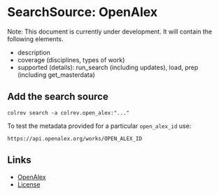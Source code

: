 # SearchSource: OpenAlex

Note: This document is currently under development. It will contain the following elements.

- description
- coverage (disciplines, types of work)
- supported (details): run_search (including updates), load,  prep (including get_masterdata)

## Add the search source

```
colrev search -a colrev.open_alex:"..."
```

To test the metadata provided for a particular `open_alex_id` use:
```
https://api.openalex.org/works/OPEN_ALEX_ID
```

## Links

- [OpenAlex](https://openalex.org/)
- [License](https://docs.openalex.org/additional-help/faq#how-is-openalex-licensed)

